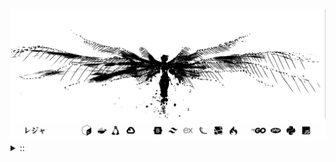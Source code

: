 <img src="./banner.png">
<details><summary> :: </summary>
<!--START_SECTION:waka-->

```
From: 09 August 2024 - To: 15 August 2025

Total Time: 1,711 hrs

Python                     415 hrs 41 mins //////-------------------   22.49 %
PHP                        366 hrs 2 mins  /////--------------------   19.81 %
Markdown                   219 hrs 42 mins ///----------------------   11.89 %
Other                      137 hrs 4 mins  //-----------------------   07.42 %
```

<!--END_SECTION:waka-->
</details>
